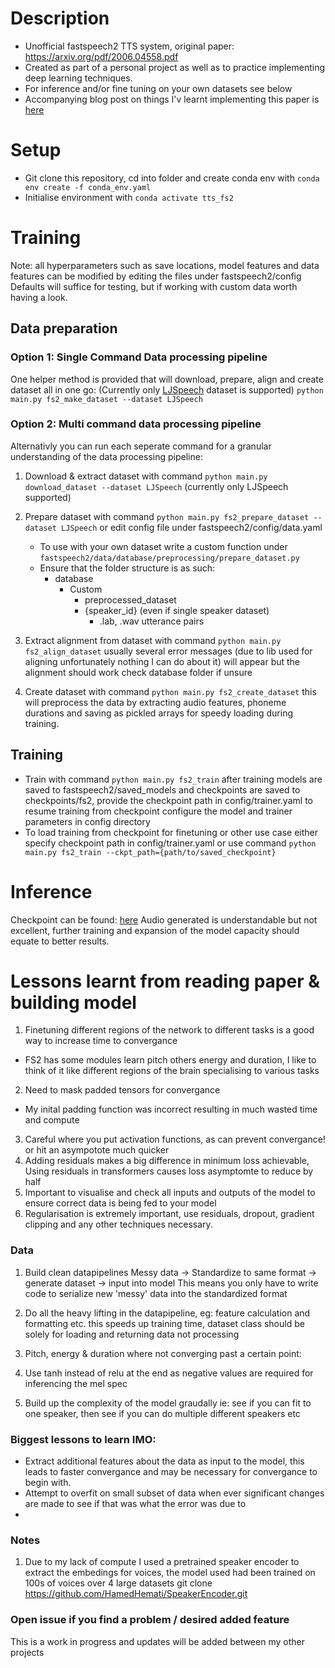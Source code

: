 # Description

- Unofficial fastspeech2 TTS system, original paper: https://arxiv.org/pdf/2006.04558.pdf
- Created as part of a personal project as well as to practice implementing deep learning techniques.
- For inference and/or fine tuning on your own datasets see below
- Accompanying blog post on things I'v learnt implementing this paper is [here](https://torphix.github.io/blog/fastpages/jupyter/2022/01/24/Fastspeech.html)
# Setup

- Git clone this repository, cd into folder and create conda env with `conda env create -f conda_env.yaml`
- Initialise environment with `conda activate tts_fs2`

# Training
Note: all hyperparameters such as save locations, model features and data features can be modified by editing the files under fastspeech2/config
Defaults will suffice for testing, but if working with custom data worth having a look.

## Data preparation

### Option 1: Single Command Data processing pipeline
One helper method is provided that will download, prepare, align and create dataset all in one go: (Currently only [LJSpeech](https://keithito.com/LJ-Speech-Dataset/) dataset is supported)
 `python main.py fs2_make_dataset --dataset LJSpeech` 

### Option 2: Multi command data processing pipeline
Alternativly you can run each seperate command for a granular understanding of the data processing pipeline:
1. Download & extract dataset with command `python main.py download_dataset --dataset LJSpeech` (currently only LJSpeech supported)
2. Prepare dataset with command `python main.py fs2_prepare_dataset --dataset LJSpeech` or edit config file under fastspeech2/config/data.yaml
   - To use with your own dataset write a custom function under `fastspeech2/data/database/preprocessing/prepare_dataset.py`
   - Ensure that the folder structure is as such:
     - database
       - Custom
         - preprocessed_dataset
         - {speaker_id} (even if single speaker dataset)
           - .lab, .wav utterance pairs

3. Extract alignment from dataset with command `python main.py fs2_align_dataset` usually several error messages (due to lib used for aligning unfortunately nothing I can do about it) will appear but the alignment should work check database folder if unsure
4. Create dataset with command `python main.py fs2_create_dataset` this will preprocess the data by extracting audio features, phoneme durations and saving as pickled arrays for speedy loading during training.

## Training
- Train with command `python main.py fs2_train` after training models are saved to fastspeech2/saved_models and checkpoints are saved to checkpoints/fs2, provide the checkpoint path in config/trainer.yaml to resume training from checkpoint configure the model and trainer parameters in config directory
- To load training from checkpoint for finetuning or other use case either specify checkpoint path in config/trainer.yaml or use command
`python main.py fs2_train --ckpt_path={path/to/saved_checkpoint}`

# Inference

Checkpoint can be found: [here](https://drive.google.com/file/d/1dcIFZCn1aRu46dX1lfa3CDzoM0D-3VJ0/view?usp=sharing)
Audio generated is understandable but not excellent, further training and expansion of the model capacity should equate to better results.

# Lessons learnt from reading paper & building model
1. Finetuning different regions of the network to different tasks is a good way to increase time to convergance
  - FS2 has some modules learn pitch others energy and duration, I like to think of it like different regions of the brain specialising to various tasks
2. Need to mask padded tensors for convergance
  - My inital padding function was incorrect resulting in much wasted time and compute
3. Careful where you put activation functions, as can prevent convergance! or hit an asympotote much quicker
4. Adding residuals makes a big difference in minimum loss achievable, Using residuals in transformers causes loss asymptomte to reduce by half
5. Important to visualise and check all inputs and outputs of the model to ensure correct data is being fed to your model
6. Regularisation is extremely important, use residuals, dropout, gradient clipping and any other techniques necessary.
### Data
1. Build clean datapipelines
    Messy data -> Standardize to same format -> generate dataset -> input into model
    This means you only have to write code to serialize new 'messy' data into the standardized format
2. Do all the heavy lifting in the datapipeline, eg: feature calculation and formatting etc. this speeds up training time, dataset class should be solely for loading and returning data not
    processing

3. Pitch, energy & duration where not converging past a certain point:

4. Use tanh instead of relu at the end as negative values are required for inferencing the mel spec
5. Build up the complexity of the model graudally ie: see if you can fit to one speaker, then see if you can do multiple different speakers etc

### Biggest lessons to learn IMO:

- Extract additional features about the data as input to the model, this leads to faster convergance and may be necessary for convergance to begin with.
- Attempt to overfit on small subset of data when ever significant changes are made to see if that was what the error was due to
- 
### Notes
1. Due to my lack of compute I used a pretrained speaker encoder to extract the embedings for voices, the model used had been trained on 100s of voices over 4 large datasets
    git clone https://github.com/HamedHemati/SpeakerEncoder.git


### Open issue if you find a problem / desired added feature
This is a work in progress and updates will be added between my other projects
